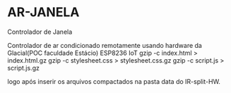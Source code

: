 # AR-JANELA
 Controlador de Janela
 
 Controlador de ar condicionado remotamente usando hardware da Glacial(POC faculdade Estácio) ESP8236 IoT
 gzip -c index.html > index.html.gz
 gzip -c stylesheet.css > stylesheet.css.gz
 gzip -c script.js > script.js.gz
 
 logo após inserir os arquivos compactados na pasta data do IR-split-HW.

